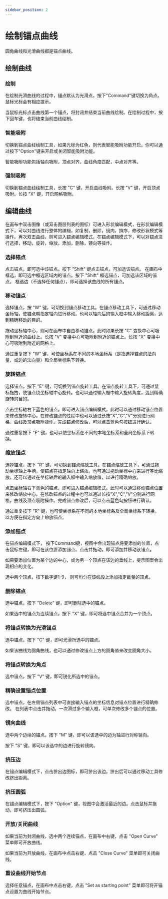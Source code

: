 ```yaml
---
sidebar_position: 2
---
```


# 绘制锚点曲线
圆角曲线和光滑曲线都是锚点曲线。

## 绘制曲线
### 绘制
在绘制光滑曲线的过程中，锚点默认为光滑点，按下"Command"键切换为角点。鼠标光标会有相应提示。

当鼠标光标点击曲线第一个锚点，将封闭并结束当前曲线绘制。在绘制过程中，按下回车键，也将结束当前曲线绘制。

### 智能吸附
切换到锚点曲线绘制工具，如果光标为红色，则代表智能吸附功能开启。你可以通过按下"Option"键来开启或关闭智能吸附功能。

智能吸附功能包括轴向吸附，顶点对齐，曲线角度匹配，中点对齐等。

### 强制吸附
切换到锚点曲线绘制工具，长按 "C" 键，开启曲线吸附。长按 "V" 键，开启顶点吸附。长按 "X" 键，开启网格吸附。

## 编辑曲线
在画布中双击图像（或双击图层列表的图标）可进入形状编辑模式，在形状编辑模式下，可以对曲线进行整体的编辑，如复制，删除，镜向，排序，修改形状模式等操作。再次双击曲线，则可进入锚点编辑模式，在锚点编辑模式下，可以对锚点进行选择，移动，旋转，缩放，添加，删除，镜向等操作。

### 选择锚点
点击锚点，即可选中该锚点。按下 "Shift" 键点击锚点，可加选该锚点。
在画布中框选，即可选中框选区域内的锚点。按下 "Shift" 框选锚点，可加选该区域的锚点。
框选边（不选择任何锚点），即可选择该曲线的所有锚点。

### 移动锚点
选择锚点，按 "W" 键，可切换到锚点移动工具。在锚点移动工具下，可通过移动坐标轴，使锚点朝指定轴向进行移动。也可以轴向后的输入框中输入移动距离，达到精确移动的目的。

拖动坐标轴中心，则可在画布中自由移动锚点。此时如果长按 "C" 变换中心可吸附到附近的曲线上。长按 "V" 变换中心可吸附到附近的锚点上。长按 "X" 变换中心可吸附到附近的网格上。

通过重复按下 "W" 键，可使坐标系在不同的本地坐标系（是指选择锚点的法向量，或边的法向量）和全局坐标系下转换。

### 旋转锚点
选择锚点，按下 "E" 键，可切换到锚点旋转工具。在锚点旋转工具下，可通过鼠标拖拽，使锚点绕坐标轴中心旋转。也可以通过输入框中输入旋转角度，达到精确旋转的目的。

点击坐标轴右下蓝色的锚点，即可进入锚点编辑模式。此时可以通过移动锚点位置来修改旋转中心。在修改锚点的过程中也可以通过长按"X","C","V"分别进行网格，曲线及顶点吸附操作。完成锚点修改后，可以点击蓝色勾按钮进行确认。

通过重复按下 "E" 键，也可以使坐标系在不同的本地坐标系和全局坐标系下转换。

### 缩放锚点
选择锚点，按下 "R" 键，可切换到锚点缩放工具。在锚点缩放工具下，可通过拖动坐标轴上手柄，使锚点在指定轴向上缩放。也可通过拖动坐标中心来进行等比缩放。还可以通过在坐标轴后的输入框中输入缩放值，以进行精确缩放。

点击坐标轴右下蓝色的锚点，即可进入锚点编辑模式。此时可以通过移动锚点位置来修改缩放中心。在修改锚点的过程中也可以通过长按"X","C","V"分别进行网格，曲线及顶点吸附操作。完成锚点修改后，可以点击蓝色勾按钮进行确认。

通过重复按下 "R" 键，也可使坐标系在不同的本地坐标系及全局坐标系下转换。以方便在指定方向上缩放锚点。

### 添加锚点
在锚点编辑模式下， 按下Command键，视图中会出现锚点将要添加的位置，点击鼠标左键，即可在该位置添加锚点。点击并拖动，即可添加并移动该锚点。

如果要添加位置为某个边的中心，或为另一个顶点在该边的垂线上，提示图案会出现相应的变化。

选中两个顶点，按下数字键1-9， 则可均匀在该线段上添加指定数量的顶点。

### 删除锚点
选中锚点，按下 "Delete" 键，即可删除选中的锚点。

如果选中的锚点为连续锚点，按下 "X" 键，即可将选中锚点合并为一个顶点。

### 将锚点转换为光滑锚点
选中锚点，按下 "C" 键，即可光滑所选中的锚点。

如果该曲线为圆角曲线，也可以通过修改锚点上方的圆角值来改变圆角大小。

### 将锚点转换为角点
选中锚点，按下 "V" 键，即可锐化所选中的锚点。

### 精确设置锚点位置
选中锚点，在左侧锚点列表中可直接输入锚点的坐标信息对锚点位置进行精确修改。
在列表中点击并拖动，一次滑过多个输入框，可单次修改多个锚点的位置。

### 镜向曲线
选中两个边续的锚点。按下 "M" 键，即可以该选中的边为轴进行对称镜向。

按下 "S" 键，即可以该选中的边进行旋转镜向。

### 挤压边
在锚点编辑模式下，点击挤出边图标，即可挤出该边。挤出后可以通过移动工具修改挤出距离。

### 挤压圆弧
在锚点编辑模式下，按下 "Option" 键，视图中会激活最近的边。点击鼠标并拖动，即可挤压出圆弧。

### 开放/关闭曲线
如果当前为封闭曲线，选中两个连续锚点，在画布中右键，点击 "Open Curve" 菜单即可开放曲线。

如果当前为开放曲线，在画布中点击右键，点击 "Close Curve" 菜单即可关闭曲线。

### 重设曲线开始节点
选择任意锚点，在画布中点击右键，点击 "Set as starting point" 菜单即可将开锚点设置为曲线开始节点。